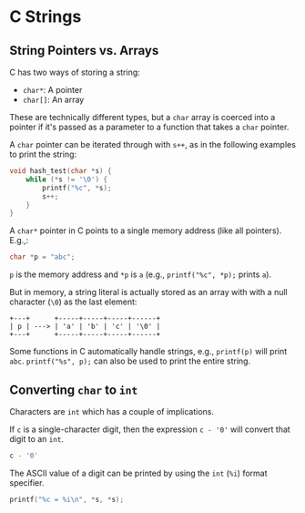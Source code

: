 # C Strings

## String Pointers vs. Arrays

C has two ways of storing a string:

- `char*`: A pointer
- `char[]`: An array

These are technically different types, but a `char` array is coerced into a pointer if it's passed as a parameter to a function that takes a `char` pointer.

A `char` pointer can be iterated through with `s++`, as in the following examples to print the string:

``` c
void hash_test(char *s) {
    while (*s != '\0') {
        printf("%c", *s);
        s++;
    }
}
```

A `char*` pointer in C points to a single memory address (like all pointers). E.g.,:

``` c
char *p = "abc";
```

`p` is the memory address and `*p` is `a` (e.g., `printf("%c", *p);` prints `a`).

But in memory, a string literal is actually stored as an array with with a null character (`\0`) as the last element:

    +---+      +-----+-----+-----+------+
    | p | ---> | 'a' | 'b' | 'c' | '\0' |
    +---+      +-----+-----+-----+------+

Some functions in C automatically handle strings, e.g., `printf(p)` will print `abc`. `printf("%s", p);` can also be used to print the entire string.

## Converting `char` to `int`

Characters are `int` which has a couple of implications.

If `c` is a single-character digit, then the expression `c - '0'` will convert that digit to an `int`.

``` c
c - '0'
```

The ASCII value of a digit can be printed by using the `int` (`%i`) format specifier.

``` c
printf("%c = %i\n", *s, *s);
```
